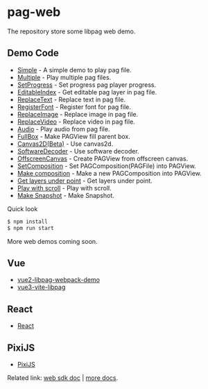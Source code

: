 # pag-web

The repository store some libpag web demo.

## Demo Code

- [Simple](./pages/simple.html) - A simple demo to play pag file.
- [Multiple](./pages/multiple.html) - Play multiple pag files.
- [SetProgress](./pages/setprogress.html) - Set progress pag player progress.
- [EditableIndex](./pages/editable-index.html) - Get editable pag layer in pag file.
- [ReplaceText](./pages/replace-text.html) - Replace text in pag file.
- [RegisterFont](./pages/register-font.html) - Register font for pag file.
- [ReplaceImage](./pages/replace-image.html) - Replace image in pag file.
- [ReplaceVideo](./pages/replace-video.html) - Replace video in pag file.
- [Audio](./pages/audio.html) - Play audio from pag file.
- [FullBox](./pages/full-box.html) - Make PAGView fill parent box.
- [Canvas2D(Beta)](./pages/canvas-2d.html) - Use canvas2d.
- [SoftwareDecoder](./pages/software-decoder.html) - Use software decoder.
- [OffscreenCanvas](./pages/offscreen-canvas.html) - Create PAGView from offscreen canvas.
- [SetComposition](./pages/set-composition.html) - Set PAGComposition(PAGFile) into PAGView.
- [Make composition](./pages/make-composition.html) - Make a new PAGComposition into PAGView.
- [Get layers under point](./pages/get-layers-under-point.html) - Get layers under point.
- [Play with scroll](./pages/play-with-scroll.html) - Play with scroll.
- [Make Snapshot](./pages/make-snapshot.html) - Make Snapshot.

Quick look

```bash
$ npm install
$ npm run start
```

More web demos coming soon.

## Vue

- [vue2-libpag-webpack-demo](https://github.com/libpag/pag-web/tree/main/vue/vue2)
- [vue3-vite-libpag](https://github.com/libpag/pag-web/tree/main/vue/vue3)

## React

- [React](https://github.com/libpag/pag-web/tree/main/react)

## PixiJS

- [PixiJS](https://github.com/libpag/pag-web/tree/main/pixijs)

Related link: [web sdk doc](https://github.com/Tencent/libpag/tree/main/web) | [more docs](https://github.com/Tencent/libpag).
